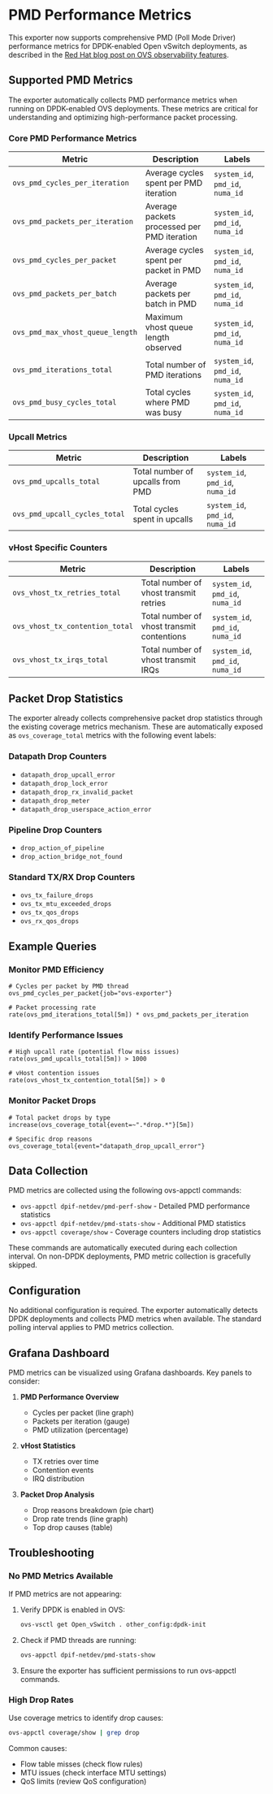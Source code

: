 # PMD Performance Metrics

This exporter now supports comprehensive PMD (Poll Mode Driver) performance metrics for DPDK-enabled Open vSwitch deployments, as described in the [Red Hat blog post on OVS observability features](https://www.redhat.com/en/blog/amazing-new-observability-features-open-vswitch).

## Supported PMD Metrics

The exporter automatically collects PMD performance metrics when running on DPDK-enabled OVS deployments. These metrics are critical for understanding and optimizing high-performance packet processing.

### Core PMD Performance Metrics

| Metric | Description | Labels |
|--------|-------------|--------|
| `ovs_pmd_cycles_per_iteration` | Average cycles spent per PMD iteration | `system_id`, `pmd_id`, `numa_id` |
| `ovs_pmd_packets_per_iteration` | Average packets processed per PMD iteration | `system_id`, `pmd_id`, `numa_id` |
| `ovs_pmd_cycles_per_packet` | Average cycles spent per packet in PMD | `system_id`, `pmd_id`, `numa_id` |
| `ovs_pmd_packets_per_batch` | Average packets per batch in PMD | `system_id`, `pmd_id`, `numa_id` |
| `ovs_pmd_max_vhost_queue_length` | Maximum vhost queue length observed | `system_id`, `pmd_id`, `numa_id` |
| `ovs_pmd_iterations_total` | Total number of PMD iterations | `system_id`, `pmd_id`, `numa_id` |
| `ovs_pmd_busy_cycles_total` | Total cycles where PMD was busy | `system_id`, `pmd_id`, `numa_id` |

### Upcall Metrics

| Metric | Description | Labels |
|--------|-------------|--------|
| `ovs_pmd_upcalls_total` | Total number of upcalls from PMD | `system_id`, `pmd_id`, `numa_id` |
| `ovs_pmd_upcall_cycles_total` | Total cycles spent in upcalls | `system_id`, `pmd_id`, `numa_id` |

### vHost Specific Counters

| Metric | Description | Labels |
|--------|-------------|--------|
| `ovs_vhost_tx_retries_total` | Total number of vhost transmit retries | `system_id`, `pmd_id`, `numa_id` |
| `ovs_vhost_tx_contention_total` | Total number of vhost transmit contentions | `system_id`, `pmd_id`, `numa_id` |
| `ovs_vhost_tx_irqs_total` | Total number of vhost transmit IRQs | `system_id`, `pmd_id`, `numa_id` |

## Packet Drop Statistics

The exporter already collects comprehensive packet drop statistics through the existing coverage metrics mechanism. These are automatically exposed as `ovs_coverage_total` metrics with the following event labels:

### Datapath Drop Counters
- `datapath_drop_upcall_error`
- `datapath_drop_lock_error`
- `datapath_drop_rx_invalid_packet`
- `datapath_drop_meter`
- `datapath_drop_userspace_action_error`

### Pipeline Drop Counters
- `drop_action_of_pipeline`
- `drop_action_bridge_not_found`

### Standard TX/RX Drop Counters
- `ovs_tx_failure_drops`
- `ovs_tx_mtu_exceeded_drops`
- `ovs_tx_qos_drops`
- `ovs_rx_qos_drops`

## Example Queries

### Monitor PMD Efficiency
```promql
# Cycles per packet by PMD thread
ovs_pmd_cycles_per_packet{job="ovs-exporter"}

# Packet processing rate
rate(ovs_pmd_iterations_total[5m]) * ovs_pmd_packets_per_iteration
```

### Identify Performance Issues
```promql
# High upcall rate (potential flow miss issues)
rate(ovs_pmd_upcalls_total[5m]) > 1000

# vHost contention issues
rate(ovs_vhost_tx_contention_total[5m]) > 0
```

### Monitor Packet Drops
```promql
# Total packet drops by type
increase(ovs_coverage_total{event=~".*drop.*"}[5m])

# Specific drop reasons
ovs_coverage_total{event="datapath_drop_upcall_error"}
```

## Data Collection

PMD metrics are collected using the following ovs-appctl commands:
- `ovs-appctl dpif-netdev/pmd-perf-show` - Detailed PMD performance statistics
- `ovs-appctl dpif-netdev/pmd-stats-show` - Additional PMD statistics
- `ovs-appctl coverage/show` - Coverage counters including drop statistics

These commands are automatically executed during each collection interval. On non-DPDK deployments, PMD metric collection is gracefully skipped.

## Configuration

No additional configuration is required. The exporter automatically detects DPDK deployments and collects PMD metrics when available. The standard polling interval applies to PMD metrics collection.

## Grafana Dashboard

PMD metrics can be visualized using Grafana dashboards. Key panels to consider:

1. **PMD Performance Overview**
   - Cycles per packet (line graph)
   - Packets per iteration (gauge)
   - PMD utilization (percentage)

2. **vHost Statistics**
   - TX retries over time
   - Contention events
   - IRQ distribution

3. **Packet Drop Analysis**
   - Drop reasons breakdown (pie chart)
   - Drop rate trends (line graph)
   - Top drop causes (table)

## Troubleshooting

### No PMD Metrics Available

If PMD metrics are not appearing:

1. Verify DPDK is enabled in OVS:
   ```bash
   ovs-vsctl get Open_vSwitch . other_config:dpdk-init
   ```

2. Check if PMD threads are running:
   ```bash
   ovs-appctl dpif-netdev/pmd-stats-show
   ```

3. Ensure the exporter has sufficient permissions to run ovs-appctl commands.

### High Drop Rates

Use coverage metrics to identify drop causes:
```bash
ovs-appctl coverage/show | grep drop
```

Common causes:
- Flow table misses (check flow rules)
- MTU issues (check interface MTU settings)
- QoS limits (review QoS configuration)